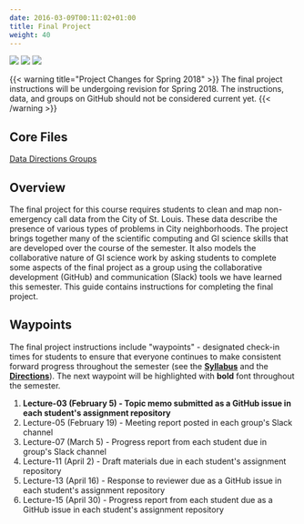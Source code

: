 ```yaml
---
date: 2016-03-09T00:11:02+01:00
title: Final Project
weight: 40
---
```

![](https://img.shields.io/badge/semester-spring%202018-orange.svg) ![](https://img.shields.io/badge/release-draft-red.svg) ![](https://img.shields.io/badge/last%20update-2017--12--18-brightgreen.svg)

{{< warning title="Project Changes for Spring 2018" >}}
The final project instructions will be undergoing revision for Spring 2018. The instructions, data, and groups on GitHub should not be considered current yet.
{{< /warning >}}

## Core Files

<a class="btn btn-primary btn-outline btn-xs{{end}}" href="https://github.com/slu-soc5650/finalProject/tree/master/rawData" target="_blank"> Data </a>
<a class="btn btn-primary btn-outline btn-xs{{end}}" href="https://github.com/slu-soc5650/finalProject/blob/master/finalProject.pdf" target="_blank"> Directions </a>
<a class="btn btn-primary btn-outline btn-xs{{end}}" href="https://github.com/slu-soc5650/finalProject/blob/master/finalProjectGroups.md" target="_blank"> Groups </a>

## Overview

The final project for this course requires students to clean and map non-emergency call data from the City of St. Louis. These data describe the presence of various types of problems in City neighborhoods. The project brings together many of the scientific computing and GI science skills that are developed over the course of the semester. It also models the collaborative nature of GI science work by asking students to complete some aspects of the final project as a group using the collaborative development (GitHub) and communication (Slack) tools we have learned this semester. This guide contains instructions for completing the final project.

## Waypoints

The final project instructions include "waypoints" - designated check-in times for students to ensure that everyone continues to make consistent forward progress throughout the semester (see the [**Syllabus**](https://github.com/slu-soc5650/Core-Documents/blob/master/syllabus.pdf) and the [**Directions**](https://github.com/slu-soc5650/finalProject/blob/master/finalProject.pdf)). The next waypoint will be highlighted with **bold** font throughout the semester.

1. **Lecture-03 (February 5) - Topic memo submitted as a GitHub issue in each student's assignment repository**
2. Lecture-05 (February 19) - Meeting report posted in each group's Slack channel
3. Lecture-07 (March 5) - Progress report from each student due in group's Slack channel
4. Lecture-11 (April 2) - Draft materials due in each student's assignment repository
5. Lecture-13 (April 16) - Response to reviewer due as a GitHub issue in each student's assignment repository
6. Lecture-15 (April 30) - Progress report from each student due as a GitHub issue in each student's assignment repository